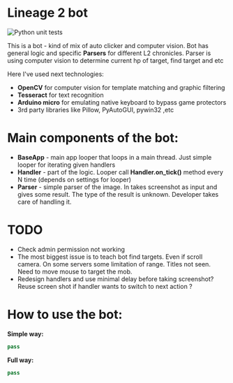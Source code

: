 # Lineage 2 bot 

![Python unit tests](https://github.com/lebedynskyi/L2Bot/actions/workflows/main.yaml/badge.svg)

This is a bot - kind of mix of auto clicker and computer vision.
Bot has general logic and specific **Parsers** for different L2 chronicles. Parser is using computer vision to determine current hp of target, find target and etc  

Here I've used next technologies:

* **OpenCV** for computer vision for template matching and graphic filtering 
* **Tesseract** for text recognition
* **Arduino micro** for emulating native keyboard to bypass game protectors
* 3rd party libraries like Pillow, PyAutoGUI, pywin32 ,etc

# Main components of the bot:
* **BaseApp** - main app looper that loops in a main thread. Just simple looper for  iterating given handlers
* **Handler** - part of the logic. Looper call **Handler.on_tick()** method every N time (depends on settings for looper)
* **Parser** - simple parser of the image. In takes screenshot as input and gives some result. The type of the result is unknown. Developer takes care of handling it.

# TODO
* Check admin permission not working
* The most biggest issue is to teach bot find targets. Even if scroll camera. On some servers some limitation of range. Titles not seen. Need to move mouse to target the mob.
* Redesign handlers and use minimal delay before taking screenshot? Reuse screen shot if handler wants to switch to next action ?


# How to use the bot:

**Simple way:**
```python
pass
```

**Full way:**
```python
pass
```
